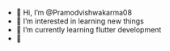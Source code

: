 - 👋 Hi, I’m @Pramodvishwakarma08
- 👀 I’m interested in learning new things 
- 🌱 I’m currently learning flutter development 
- 💞️

<!---
Pramodvishwakarma08/Pramodvishwakarma08 is a ✨ special ✨ repository because its `README.md` (this file) appears on your GitHub profile.
You can click the Preview link to take a look at your changes.
--->
